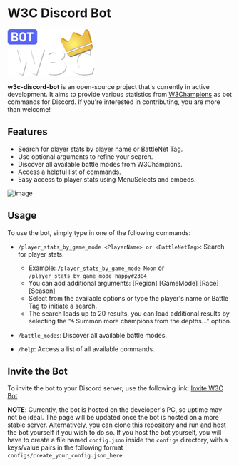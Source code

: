 # W3C Discord Bot

![w3c_discord_bot.png](assets%2Fw3c_discord_bot.png)

**w3c-discord-bot** is an open-source project that's currently in active development. It aims to provide various statistics from [W3Champions](https://www.w3champions.com/) as bot commands for Discord. If you're interested in contributing, you are more than welcome!

## Features

- Search for player stats by player name or BattleNet Tag.
- Use optional arguments to refine your search.
- Discover all available battle modes from W3Champions.
- Access a helpful list of commands.
- Easy access to player stats using MenuSelects and embeds.

![image](https://github.com/0nlyDev/w3c-discord-bot/assets/89726447/8833ac3f-e1c3-4388-b119-11966ce40057)

## Usage

To use the bot, simply type in one of the following commands:

- `/player_stats_by_game_mode <PlayerName> or <BattleNetTag>`: Search for player stats.
  - Example: `/player_stats_by_game_mode Moon` or `/player_stats_by_game_mode happy#2384`
  - You can add additional arguments: [Region] [GameMode] [Race] [Season]
  - Select from the available options or type the player's name or Battle Tag to initiate a search.
  - The search loads up to 20 results, you can load additional results by selecting the "🌀 Summon more champions from the depths..." option.

- `/battle_modes`: Discover all available battle modes.

- `/help`: Access a list of all available commands.

## Invite the Bot

To invite the bot to your Discord server, use the following link:
[Invite W3C Bot](https://discord.com/api/oauth2/authorize?client_id=1166203153654501406&permissions=826781222912&scope=bot)

**NOTE**: Currently, the bot is hosted on the developer's PC, so uptime may not be ideal. 
The page will be updated once the bot is hosted on a more stable server. 
Alternatively, you can clone this repository and run and host the bot yourself if you wish to do so. 
If you host the bot yourself, you will have to create a file named `config.json` inside the `configs` directory,
with a keys/value pairs in the following format `configs/create_your_config.json_here`

